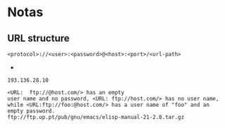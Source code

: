 # Notas

## URL structure

    <protocol>://<user>:<password>@<host>:<port>/<url-path>

-
    
    193.136.28.10
    
    <URL:  ftp://@host.com/> has an empty
    user name and no password, <URL: ftp://host.com/> has no user name,
    while <URL:ftp://foo:@host.com/> has a user name of "foo" and an
    empty password.
    ftp://ftp.up.pt/pub/gnu/emacs/elisp-manual-21-2.8.tar.gz
